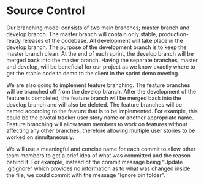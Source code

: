 # Source Control

Our branching model consists of two main branches; master branch and develop branch. The master branch will contain only stable, production-ready releases of the codebase. All development will take place in the develop branch. The purpose of the development branch is to keep the master branch clean. At the end of each sprint, the develop branch will be merged back into the master branch. Having the separate branches, master and develop, will be beneficial for our project as we know exactly where to get the stable code to demo to the client in the sprint demo meeting. 

We are also going to implement feature branching. The feature branches will be branched off from the develop branch. After the development of the feature is completed, the feature branch will be merged back into the develop branch and will also be deleted. The feature branches will be named according to the feature that is to be implemented. For example, this could be the pivotal tracker user story name or another appropriate name. Feature branching will allow team members to work on features without affecting any other branches, therefore allowing multiple user stories to be worked on simultaneously.

We will use a meaningful and concise name for each commit to allow other team members to get a brief idea of what was committed and the reason behind it. For example, instead of the commit message being “Update .gitignore” which provides no information as to what was changed inside the file, we could commit with the message “Ignore bin folder”.